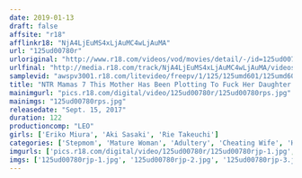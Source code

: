 ```yaml
---
date: 2019-01-13
draft: false
affsite: "r18"
afflinkr18: "NjA4LjEuMS4xLjAuMC4wLjAuMA"
url: "125ud00780r"
urloriginal: "http://www.r18.com/videos/vod/movies/detail/-/id=125ud00780r"
urlfinal: "http://media.r18.com/track/NjA4LjEuMS4xLjAuMC4wLjAuMA/videos/vod/movies/detail/-/id=125ud00780r"
samplevid: "awspv3001.r18.com/litevideo/freepv/1/125/125umd601/125umd601_dmb_w.mp4"
title: "NTR Mamas 7 This Mother Has Been Plotting To Fuck Her Daughter's Husband For Some Time Now, And Her Pussy Has Been So Wet That She Has To Change Her Panties Twice A Day And Now, The Day She Puts Her Plan Into Action Today She's Spraying On Her Finest Perfume, And About To Lure Her Son-In-Law To Sweet Temptation!!"
mainimgurl: "pics.r18.com/digital/video/125ud00780r/125ud00780rps.jpg"
mainimgs: "125ud00780rps.jpg"
releasedate: "Sept. 15, 2017"
duration: 122
productioncomp: "LEO"
girls: ['Eriko Miura', 'Aki Sasaki', 'Rie Takeuchi']
categories: ['Stepmom', 'Mature Woman', 'Adultery', 'Cheating Wife', 'Hi-Def']
imgurls: ['pics.r18.com/digital/video/125ud00780r/125ud00780rjp-1.jpg', 'pics.r18.com/digital/video/125ud00780r/125ud00780rjp-2.jpg', 'pics.r18.com/digital/video/125ud00780r/125ud00780rjp-3.jpg', 'pics.r18.com/digital/video/125ud00780r/125ud00780rjp-4.jpg', 'pics.r18.com/digital/video/125ud00780r/125ud00780rjp-5.jpg', 'pics.r18.com/digital/video/125ud00780r/125ud00780rjp-6.jpg', 'pics.r18.com/digital/video/125ud00780r/125ud00780rjp-7.jpg', 'pics.r18.com/digital/video/125ud00780r/125ud00780rjp-8.jpg', 'pics.r18.com/digital/video/125ud00780r/125ud00780rjp-9.jpg', 'pics.r18.com/digital/video/125ud00780r/125ud00780rjp-10.jpg', 'pics.r18.com/digital/video/125ud00780r/125ud00780rjp-11.jpg', 'pics.r18.com/digital/video/125ud00780r/125ud00780rjp-12.jpg', 'pics.r18.com/digital/video/125ud00780r/125ud00780rjp-13.jpg', 'pics.r18.com/digital/video/125ud00780r/125ud00780rjp-14.jpg', 'pics.r18.com/digital/video/125ud00780r/125ud00780rjp-15.jpg', 'pics.r18.com/digital/video/125ud00780r/125ud00780rjp-16.jpg', 'pics.r18.com/digital/video/125ud00780r/125ud00780rjp-17.jpg', 'pics.r18.com/digital/video/125ud00780r/125ud00780rjp-18.jpg', 'pics.r18.com/digital/video/125ud00780r/125ud00780rjp-19.jpg', 'pics.r18.com/digital/video/125ud00780r/125ud00780rjp-20.jpg']
imgs: ['125ud00780rjp-1.jpg', '125ud00780rjp-2.jpg', '125ud00780rjp-3.jpg', '125ud00780rjp-4.jpg', '125ud00780rjp-5.jpg', '125ud00780rjp-6.jpg', '125ud00780rjp-7.jpg', '125ud00780rjp-8.jpg', '125ud00780rjp-9.jpg', '125ud00780rjp-10.jpg', '125ud00780rjp-11.jpg', '125ud00780rjp-12.jpg', '125ud00780rjp-13.jpg', '125ud00780rjp-14.jpg', '125ud00780rjp-15.jpg', '125ud00780rjp-16.jpg', '125ud00780rjp-17.jpg', '125ud00780rjp-18.jpg', '125ud00780rjp-19.jpg', '125ud00780rjp-20.jpg']
---
```

